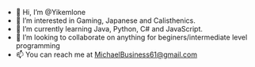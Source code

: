 - 👋 Hi, I’m @Yikemlone
- 👀 I’m interested in Gaming, Japanese and Calisthenics.
- 🌱 I’m currently learning Java, Python, C# and JavaScript.
- 💞️ I’m looking to collaborate on anything for beginers/intermediate level programming
- 📫 You can reach me at MichaelBusiness61@gmail.com

<!---
Yikemlone/Yikemlone is a ✨ special ✨ repository because its `README.md` (this file) appears on your GitHub profile.
You can click the Preview link to take a look at your changes.
--->
